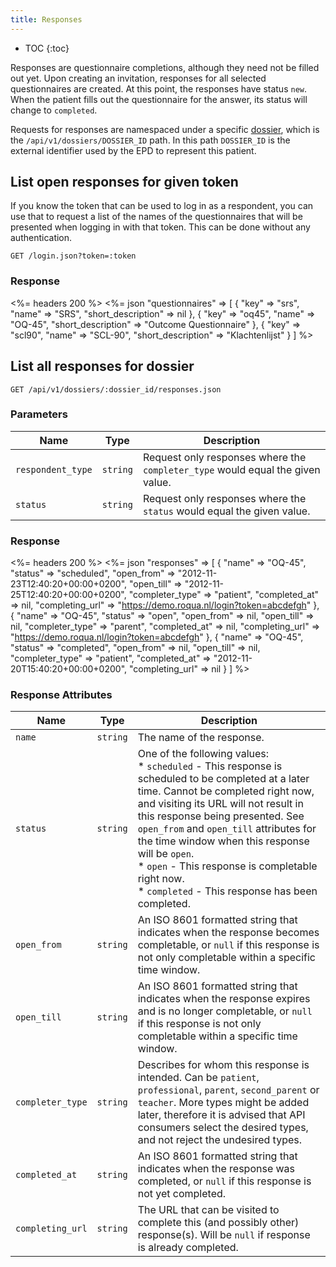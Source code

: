 ```yaml
---
title: Responses
---
```


* TOC
{:toc}

Responses are questionnaire completions, although they need not be filled out yet. Upon creating an invitation, responses for all selected questionnaires are created. At this point, the responses have status `new`. When the patient fills out the questionnaire for the answer, its status will change to `completed`.

Requests for responses are namespaced under a specific [dossier](https://github.com/roqua/developer/blob/master/api/v1/dossiers.md), which is the `/api/v1/dossiers/DOSSIER_ID` path. In this path `DOSSIER_ID` is the external identifier used by the EPD to represent this patient.

## List open responses for given token

If you know the token that can be used to log in as a respondent, you can use that to request a list of the names of the questionnaires that will be presented when logging in with that token. This can be done without any authentication.

    GET /login.json?token=:token

### Response

<%= headers 200 %>
<%= json "questionnaires" => [
  {
    "key"               => "srs",
    "name"              => "SRS",
    "short_description" => nil
  },
  {
    "key"               => "oq45",
    "name"              => "OQ-45",
    "short_description" => "Outcome Questionnaire"
  },
  {
    "key"               => "scl90",
    "name"              => "SCL-90",
    "short_description" => "Klachtenlijst"
  }
]
%>

## List all responses for dossier

    GET /api/v1/dossiers/:dossier_id/responses.json

### Parameters

Name | Type | Description
---- |------|--------------
`respondent_type` | `string` | Request only responses where the `completer_type` would equal the given value.
`status`          | `string` | Request only responses where the `status` would equal the given value.

### Response

<%= headers 200 %>
<%= json "responses" => [
    {
      "name"           => "OQ-45",
      "status"         => "scheduled",
      "open_from"      => "2012-11-23T12:40:20+00:00+0200",
      "open_till"      => "2012-11-25T12:40:20+00:00+0200",
      "completer_type" => "patient",
      "completed_at"   => nil,
      "completing_url" => "https://demo.roqua.nl/login?token=abcdefgh"
    },
    {
      "name"           => "OQ-45",
      "status"         => "open",
      "open_from"      => nil,
      "open_till"      => nil,
      "completer_type" => "parent",
      "completed_at"   => nil,
      "completing_url" => "https://demo.roqua.nl/login?token=abcdefgh"
    },
    {
      "name"           => "OQ-45",
      "status"         => "completed",
      "open_from"      => nil,
      "open_till"      => nil,
      "completer_type" => "patient",
      "completed_at"   => "2012-11-20T15:40:20+00:00+0200",
      "completing_url" => nil
    }
  ]
%>

### Response Attributes

Name             | Type     | Description
-----------------|----------|--------------
`name`           | `string` | The name of the response.
`status`         | `string` | One of the following values:<br/>* `scheduled` - This response is scheduled to be completed at a later time. Cannot be completed right now, and visiting its URL will not result in this response being presented. See `open_from` and `open_till` attributes for the time window when this response will be `open`.<br/>* `open` - This response is completable right now.<br/> * `completed` - This response has been completed.
`open_from`      | `string` | An ISO 8601 formatted string that indicates when the response becomes completable, or `null` if this response is not only completable within a specific time window.
`open_till`      | `string` | An ISO 8601 formatted string that indicates when the response expires and is no longer completable, or `null` if this response is not only completable within a specific time window.
`completer_type` | `string` | Describes for whom this response is intended. Can be `patient`, `professional`, `parent`, `second_parent` or `teacher`. More types might be added later, therefore it is advised that API consumers select the desired types, and not reject the undesired types.
`completed_at`   | `string` | An ISO 8601 formatted string that indicates when the response was completed, or `null` if this response is not yet completed.
`completing_url` | `string` | The URL that can be visited to complete this (and possibly other) response(s). Will be `null` if response is already completed.
